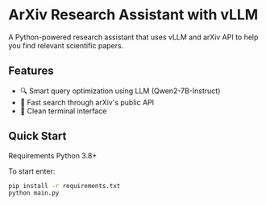 # ArXiv Research Assistant with vLLM

A Python-powered research assistant that uses vLLM and arXiv API to help you find relevant scientific papers.

## Features

- 🔍 Smart query optimization using LLM (Qwen2-7B-Instruct)
- 🚀 Fast search through arXiv's public API
- 📝 Clean terminal interface

## Quick Start
Requirements
Python 3.8+

To start enter:
```bash
pip install -r requirements.txt
python main.py
